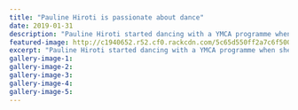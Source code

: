 ```yaml
---
title: "Pauline Hiroti is passionate about dance"
date: 2019-01-31
description: "Pauline Hiroti started dancing with a YMCA programme when she was 12. Now she is about to obtain a Ph.D. from AK Univ..."
featured-image: http://c1940652.r52.cf0.rackcdn.com/5c65d550ff2a7c6f500001b8/Pauline-Hiroti-dance-250.RCP-31.1.19.jpg
excerpt: "Pauline Hiroti started dancing with a YMCA programme when she was 12. Now she is about to obtain a Ph.D. from Auckland University in dance studies."
gallery-image-1: 
gallery-image-2: 
gallery-image-3: 
gallery-image-4: 
gallery-image-5: 
---
```

